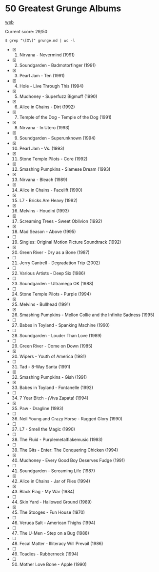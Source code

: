 50 Greatest Grunge Albums
=========================

[web](https://www.rollingstone.com/music/music-lists/50-greatest-grunge-albums-798851/)

Current score: 29/50

`$ grep "\[X\]" grunge.md | wc -l`

- [X] 1. Nirvana - Nevermind (1991)
- [X] 2. Soundgarden - Badmotorfinger (1991)
- [X] 3. Pearl Jam - Ten (1991)
- [X] 4. Hole - Live Through This (1994)
- [X] 5. Mudhoney - Superfuzz Bigmuff (1990)
- [X] 6. Alice in Chains - Dirt (1992)
- [X] 7. Temple of the Dog - Temple of the Dog (1991)
- [X] 8. Nirvana - In Utero (1993)
- [X] 9. Soundgarden - Superunknown (1994)
- [X] 10. Pearl Jam - Vs. (1993)
- [X] 11. Stone Temple Pilots - Core (1992)
- [X] 12. Smashing Pumpkins - Siamese Dream (1993)
- [X] 13. Nirvana - Bleach (1989)
- [X] 14. Alice in Chains - Facelift (1990)
- [X] 15. L7 - Bricks Are Heavy (1992)
- [X] 16. Melvins - Houdini (1993)
- [X] 17. Screaming Trees - Sweet Oblivion (1992)
- [X] 18. Mad Season - Above (1995)
- [ ] 19. Singles: Original Motion Picture Soundtrack (1992)
- [X] 20. Green River - Dry as a Bone (1987)
- [ ] 21. Jerry Cantrell - Degradation Trip (2002)
- [ ] 22. Various Artists - Deep Six (1986)
- [ ] 23. Soundgarden - Ultramega OK (1988)
- [ ] 24. Stone Temple Pilots - Purple (1994)
- [X] 25. Melvins - Bullhead (1991)
- [X] 26. Smashing Pumpkins - Mellon Collie and the Infinite Sadness (1995)
- [ ] 27. Babes in Toyland - Spanking Machine (1990)
- [ ] 28. Soundgarden - Louder Than Love (1989)
- [ ] 29. Green River - Come on Down (1985)
- [X] 30. Wipers - Youth of America (1981)
- [ ] 31. Tad - 8-Way Santa (1991)
- [X] 32. Smashing Pumpkins - Gish (1991)
- [X] 33. Babes in Toyland - Fontanelle (1992)
- [ ] 34. 7 Year Bitch - ¡Viva Zapata! (1994)
- [X] 35. Paw - Dragline (1993)
- [ ] 36. Neil Young and Crazy Horse - Ragged Glory (1990)
- [ ] 37. L7 - Smell the Magic (1990)
- [ ] 38. The Fluid - Purplemetalflakemusic (1993)
- [ ] 39. The Gits - Enter: The Conquering Chicken (1994)
- [X] 40. Mudhoney - Every Good Boy Deserves Fudge (1991)
- [ ] 41. Soundgarden - Screaming Life (1987)
- [X] 42. Alice in Chains - Jar of Flies (1994)
- [X] 43. Black Flag - My War (1984)
- [ ] 44. Skin Yard - Hallowed Ground (1989)
- [X] 45. The Stooges - Fun House (1970)
- [ ] 46. Veruca Salt - American Thighs (1994)
- [ ] 47. The U-Men - Step on a Bug (1988)
- [ ] 48. Fecal Matter - Illiteracy Will Prevail (1986)
- [ ] 49. Toadies - Rubberneck (1994)
- [ ] 50. Mother Love Bone - Apple (1990)
